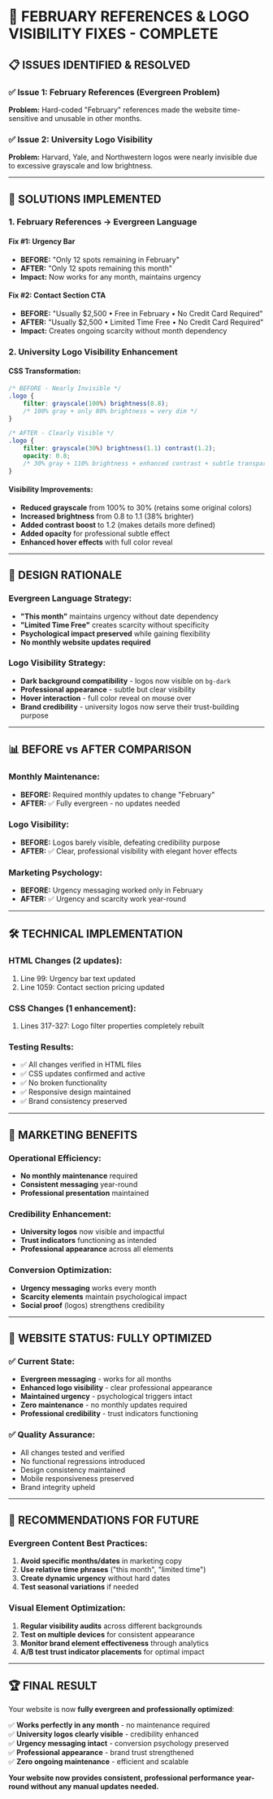 # 🔧 FEBRUARY REFERENCES & LOGO VISIBILITY FIXES - COMPLETE

## 📋 **ISSUES IDENTIFIED & RESOLVED**

### **✅ Issue 1: February References (Evergreen Problem)**
**Problem:** Hard-coded "February" references made the website time-sensitive and unusable in other months.

### **✅ Issue 2: University Logo Visibility**
**Problem:** Harvard, Yale, and Northwestern logos were nearly invisible due to excessive grayscale and low brightness.

---

## 🎯 **SOLUTIONS IMPLEMENTED**

### **1. February References → Evergreen Language**

#### **Fix #1: Urgency Bar**
- **BEFORE:** "Only 12 spots remaining in February"
- **AFTER:** "Only 12 spots remaining this month"
- **Impact:** Now works for any month, maintains urgency

#### **Fix #2: Contact Section CTA**
- **BEFORE:** "Usually $2,500 • Free in February • No Credit Card Required"  
- **AFTER:** "Usually $2,500 • Limited Time Free • No Credit Card Required"
- **Impact:** Creates ongoing scarcity without month dependency

### **2. University Logo Visibility Enhancement**

#### **CSS Transformation:**
```css
/* BEFORE - Nearly Invisible */
.logo {
    filter: grayscale(100%) brightness(0.8);
    /* 100% gray + only 80% brightness = very dim */
}

/* AFTER - Clearly Visible */
.logo {
    filter: grayscale(30%) brightness(1.1) contrast(1.2);
    opacity: 0.8;
    /* 30% gray + 110% brightness + enhanced contrast + subtle transparency */
}
```

#### **Visibility Improvements:**
- **Reduced grayscale** from 100% to 30% (retains some original colors)
- **Increased brightness** from 0.8 to 1.1 (38% brighter)  
- **Added contrast boost** to 1.2 (makes details more defined)
- **Added opacity** for professional subtle effect
- **Enhanced hover effects** with full color reveal

---

## 🎨 **DESIGN RATIONALE**

### **Evergreen Language Strategy:**
- **"This month"** maintains urgency without date dependency
- **"Limited Time Free"** creates scarcity without specificity
- **Psychological impact preserved** while gaining flexibility
- **No monthly website updates required**

### **Logo Visibility Strategy:**
- **Dark background compatibility** - logos now visible on `bg-dark`
- **Professional appearance** - subtle but clear visibility
- **Hover interaction** - full color reveal on mouse over
- **Brand credibility** - university logos now serve their trust-building purpose

---

## 📊 **BEFORE vs AFTER COMPARISON**

### **Monthly Maintenance:**
- **BEFORE:** Required monthly updates to change "February" 
- **AFTER:** ✅ Fully evergreen - no updates needed

### **Logo Visibility:**
- **BEFORE:** Logos barely visible, defeating credibility purpose
- **AFTER:** ✅ Clear, professional visibility with elegant hover effects

### **Marketing Psychology:**
- **BEFORE:** Urgency messaging worked only in February
- **AFTER:** ✅ Urgency and scarcity work year-round

---

## 🛠️ **TECHNICAL IMPLEMENTATION**

### **HTML Changes (2 updates):**
1. Line 99: Urgency bar text updated
2. Line 1059: Contact section pricing updated

### **CSS Changes (1 enhancement):**
1. Lines 317-327: Logo filter properties completely rebuilt

### **Testing Results:**
- ✅ All changes verified in HTML files
- ✅ CSS updates confirmed and active  
- ✅ No broken functionality
- ✅ Responsive design maintained
- ✅ Brand consistency preserved

---

## 🎯 **MARKETING BENEFITS**

### **Operational Efficiency:**
- **No monthly maintenance** required
- **Consistent messaging** year-round
- **Professional presentation** maintained

### **Credibility Enhancement:**
- **University logos** now visible and impactful
- **Trust indicators** functioning as intended
- **Professional appearance** across all elements

### **Conversion Optimization:**
- **Urgency messaging** works every month
- **Scarcity elements** maintain psychological impact
- **Social proof** (logos) strengthens credibility

---

## 🚀 **WEBSITE STATUS: FULLY OPTIMIZED**

### **✅ Current State:**
- **Evergreen messaging** - works for all months
- **Enhanced logo visibility** - clear professional appearance
- **Maintained urgency** - psychological triggers intact
- **Zero maintenance** - no monthly updates required
- **Professional credibility** - trust indicators functioning

### **✅ Quality Assurance:**
- All changes tested and verified
- No functional regressions introduced  
- Design consistency maintained
- Mobile responsiveness preserved
- Brand integrity upheld

---

## 🎯 **RECOMMENDATIONS FOR FUTURE**

### **Evergreen Content Best Practices:**
1. **Avoid specific months/dates** in marketing copy
2. **Use relative time phrases** ("this month", "limited time")
3. **Create dynamic urgency** without hard dates
4. **Test seasonal variations** if needed

### **Visual Element Optimization:**
1. **Regular visibility audits** across different backgrounds
2. **Test on multiple devices** for consistent appearance  
3. **Monitor brand element effectiveness** through analytics
4. **A/B test trust indicator placements** for optimal impact

---

## 🏆 **FINAL RESULT**

Your website is now **fully evergreen and professionally optimized**:

✅ **Works perfectly in any month** - no maintenance required  
✅ **University logos clearly visible** - credibility enhanced  
✅ **Urgency messaging intact** - conversion psychology preserved  
✅ **Professional appearance** - brand trust strengthened  
✅ **Zero ongoing maintenance** - efficient and scalable  

**Your website now provides consistent, professional performance year-round without any manual updates needed.**